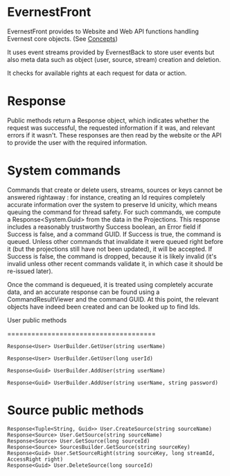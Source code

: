 

EvernestFront
=============

EvernestFront provides to Website and Web API functions handling Evernest core objects. (See [Concepts](https://github.com/Evernest/Evernest/wiki/Concepts:-Events,-Streams-and-Rights))

It uses event streams provided by EvernestBack to store user events but also meta data such as object (user, source, stream) creation and deletion.

It checks for available rights at each request for data or action.

Response
================

Public methods return a Response object, which indicates whether the request was successful, the requested information if it was, and relevant errors if it wasn't.
These responses are then read by the website or the API to provide the user with the required information.

System commands
=========================================

Commands that create or delete users, streams, sources or keys cannot be answered rightaway : for instance, creating an Id requires
completely accurate information over the system to preserve Id unicity, which means queuing the command for thread safety. 
For such commands, we compute a Response<System.Guid> from the data in the Projections. This response includes a reasonably trustworthy Success boolean, an Error field if Success is false, 
and a command GUID. 
If Success is true, the command is queued. Unless other commands that invalidate it were queued right before it (but the projections still have not been updated), it will be accepted.
If Success is false, the command is dropped, because it is likely invalid (it's invalid unless other recent commands validate it, in which case it should be re-issued later).

Once the command is dequeued, it is treated using completely accurate data, and an accurate response can be found using a CommandResultViewer and the command GUID.
At this point, the relevant objects have indeed been created and can be looked up to find Ids.

User public methods

=====================================


    Response<User> UserBuilder.GetUser(string userName)

    Response<User> UserBuilder.GetUser(long userId)

    Response<Guid> UserBuilder.AddUser(string userName)

    Response<Guid> UserBuilder.AddUser(string userName, string password)


Source public methods
=======================================

    Response<Tuple<String, Guid>> User.CreateSource(string sourceName)
    Response<Source> User.GetSource(string sourceName)
    Response<Source> User.GetSource(long sourceId)
    Response<Source> SourcesBuilder.GetSource(string sourceKey)
    Response<Guid> User.SetSourceRight(string sourceKey, long streamId, AccessRight right)
    Response<Guid> User.DeleteSource(long sourceId)
